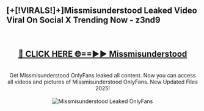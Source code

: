 <h2>[+[!VIRALS!]+]Missmisunderstood Leaked Video Viral On Social X Trending Now - z3nd9</h2>
<br>
<div align="center">
<h2><a href="https://libra.edu.pl?Missmisunderstood" rel="nofollow">🔴 CLICK HERE 🌐==►► Missmisunderstood</a></h2>
<br>
Get Missmisunderstood OnlyFans leaked all content. Now you can access all videos and pictures of Missmisunderstood OnlyFans. New Updated Files 2025!
<br>
<br>
<a href="https://libra.edu.pl?Missmisunderstood" rel="nofollow" data-target="animated-image.originalLink"><img src="https://i.ibb.co.com/WyWwxjT/player-gif2.gif" alt="Missmisunderstood Leaked OnlyFans" style="max-width: 100%; display: inline-block;" data-target="animated-image.originalImage"></a>
</div>
<br>
